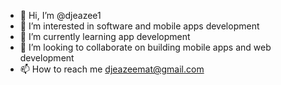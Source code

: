 - 👋 Hi, I’m @djeazee1
- 👀 I’m interested in software and mobile apps development
- 🌱 I’m currently learning app development
- 💞️ I’m looking to collaborate on building mobile apps and web development
- 📫 How to reach me djeazeemat@gmail.com

<!---
djeazee1/djeazee1 is a ✨ special ✨ repository because its `README.md` (this file) appears on your GitHub profile.
You can click the Preview link to take a look at your changes.
--->
